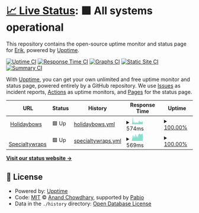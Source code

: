 # [📈 Live Status](https://HolidayES.github.io/upptime): <!--live status--> **🟩 All systems operational**

This repository contains the open-source uptime monitor and status page for [Erik](https://HolidayES.github.io/upptime), powered by [Upptime](https://github.com/upptime/upptime).

[![Uptime CI](https://github.com/HolidayES/upptime/workflows/Uptime%20CI/badge.svg)](https://github.com/HolidayES/upptime/actions?query=workflow%3A%22Uptime+CI%22)
[![Response Time CI](https://github.com/HolidayES/upptime/workflows/Response%20Time%20CI/badge.svg)](https://github.com/HolidayES/upptime/actions?query=workflow%3A%22Response+Time+CI%22)
[![Graphs CI](https://github.com/HolidayES/upptime/workflows/Graphs%20CI/badge.svg)](https://github.com/HolidayES/upptime/actions?query=workflow%3A%22Graphs+CI%22)
[![Static Site CI](https://github.com/HolidayES/upptime/workflows/Static%20Site%20CI/badge.svg)](https://github.com/HolidayES/upptime/actions?query=workflow%3A%22Static+Site+CI%22)
[![Summary CI](https://github.com/HolidayES/upptime/workflows/Summary%20CI/badge.svg)](https://github.com/HolidayES/upptime/actions?query=workflow%3A%22Summary+CI%22)

With [Upptime](https://upptime.js.org), you can get your own unlimited and free uptime monitor and status page, powered entirely by a GitHub repository. We use [Issues](https://github.com/HolidayES/upptime/issues) as incident reports, [Actions](https://github.com/HolidayES/upptime/actions) as uptime monitors, and [Pages](https://HolidayES.github.io/upptime) for the status page.

<!--start: status pages-->
<!-- This summary is generated by Upptime (https://github.com/upptime/upptime) -->
<!-- Do not edit this manually, your changes will be overwritten -->
<!-- prettier-ignore -->
| URL | Status | History | Response Time | Uptime |
| --- | ------ | ------- | ------------- | ------ |
| <img alt="" src="https://icons.duckduckgo.com/ip3/www.holidaybows.com.ico" height="13"> [Holidaybows](https://www.holidaybows.com) | 🟩 Up | [holidaybows.yml](https://github.com/HolidayES/upptime/commits/HEAD/history/holidaybows.yml) | <details><summary><img alt="Response time graph" src="./graphs/holidaybows/response-time-week.png" height="20"> 574ms</summary><br><a href="https://HolidayES.github.io/upptime/history/holidaybows"><img alt="Response time 320" src="https://img.shields.io/endpoint?url=https%3A%2F%2Fraw.githubusercontent.com%2FHolidayES%2Fupptime%2FHEAD%2Fapi%2Fholidaybows%2Fresponse-time.json"></a><br><a href="https://HolidayES.github.io/upptime/history/holidaybows"><img alt="24-hour response time 625" src="https://img.shields.io/endpoint?url=https%3A%2F%2Fraw.githubusercontent.com%2FHolidayES%2Fupptime%2FHEAD%2Fapi%2Fholidaybows%2Fresponse-time-day.json"></a><br><a href="https://HolidayES.github.io/upptime/history/holidaybows"><img alt="7-day response time 574" src="https://img.shields.io/endpoint?url=https%3A%2F%2Fraw.githubusercontent.com%2FHolidayES%2Fupptime%2FHEAD%2Fapi%2Fholidaybows%2Fresponse-time-week.json"></a><br><a href="https://HolidayES.github.io/upptime/history/holidaybows"><img alt="30-day response time 355" src="https://img.shields.io/endpoint?url=https%3A%2F%2Fraw.githubusercontent.com%2FHolidayES%2Fupptime%2FHEAD%2Fapi%2Fholidaybows%2Fresponse-time-month.json"></a><br><a href="https://HolidayES.github.io/upptime/history/holidaybows"><img alt="1-year response time 320" src="https://img.shields.io/endpoint?url=https%3A%2F%2Fraw.githubusercontent.com%2FHolidayES%2Fupptime%2FHEAD%2Fapi%2Fholidaybows%2Fresponse-time-year.json"></a></details> | <details><summary><a href="https://HolidayES.github.io/upptime/history/holidaybows">100.00%</a></summary><a href="https://HolidayES.github.io/upptime/history/holidaybows"><img alt="All-time uptime 99.90%" src="https://img.shields.io/endpoint?url=https%3A%2F%2Fraw.githubusercontent.com%2FHolidayES%2Fupptime%2FHEAD%2Fapi%2Fholidaybows%2Fuptime.json"></a><br><a href="https://HolidayES.github.io/upptime/history/holidaybows"><img alt="24-hour uptime 100.00%" src="https://img.shields.io/endpoint?url=https%3A%2F%2Fraw.githubusercontent.com%2FHolidayES%2Fupptime%2FHEAD%2Fapi%2Fholidaybows%2Fuptime-day.json"></a><br><a href="https://HolidayES.github.io/upptime/history/holidaybows"><img alt="7-day uptime 100.00%" src="https://img.shields.io/endpoint?url=https%3A%2F%2Fraw.githubusercontent.com%2FHolidayES%2Fupptime%2FHEAD%2Fapi%2Fholidaybows%2Fuptime-week.json"></a><br><a href="https://HolidayES.github.io/upptime/history/holidaybows"><img alt="30-day uptime 99.75%" src="https://img.shields.io/endpoint?url=https%3A%2F%2Fraw.githubusercontent.com%2FHolidayES%2Fupptime%2FHEAD%2Fapi%2Fholidaybows%2Fuptime-month.json"></a><br><a href="https://HolidayES.github.io/upptime/history/holidaybows"><img alt="1-year uptime 99.90%" src="https://img.shields.io/endpoint?url=https%3A%2F%2Fraw.githubusercontent.com%2FHolidayES%2Fupptime%2FHEAD%2Fapi%2Fholidaybows%2Fuptime-year.json"></a></details>
| <img alt="" src="https://icons.duckduckgo.com/ip3/www.specialtywraps.com.ico" height="13"> [Specialtywraps](https://www.specialtywraps.com) | 🟩 Up | [specialtywraps.yml](https://github.com/HolidayES/upptime/commits/HEAD/history/specialtywraps.yml) | <details><summary><img alt="Response time graph" src="./graphs/specialtywraps/response-time-week.png" height="20"> 569ms</summary><br><a href="https://HolidayES.github.io/upptime/history/specialtywraps"><img alt="Response time 553" src="https://img.shields.io/endpoint?url=https%3A%2F%2Fraw.githubusercontent.com%2FHolidayES%2Fupptime%2FHEAD%2Fapi%2Fspecialtywraps%2Fresponse-time.json"></a><br><a href="https://HolidayES.github.io/upptime/history/specialtywraps"><img alt="24-hour response time 681" src="https://img.shields.io/endpoint?url=https%3A%2F%2Fraw.githubusercontent.com%2FHolidayES%2Fupptime%2FHEAD%2Fapi%2Fspecialtywraps%2Fresponse-time-day.json"></a><br><a href="https://HolidayES.github.io/upptime/history/specialtywraps"><img alt="7-day response time 569" src="https://img.shields.io/endpoint?url=https%3A%2F%2Fraw.githubusercontent.com%2FHolidayES%2Fupptime%2FHEAD%2Fapi%2Fspecialtywraps%2Fresponse-time-week.json"></a><br><a href="https://HolidayES.github.io/upptime/history/specialtywraps"><img alt="30-day response time 501" src="https://img.shields.io/endpoint?url=https%3A%2F%2Fraw.githubusercontent.com%2FHolidayES%2Fupptime%2FHEAD%2Fapi%2Fspecialtywraps%2Fresponse-time-month.json"></a><br><a href="https://HolidayES.github.io/upptime/history/specialtywraps"><img alt="1-year response time 553" src="https://img.shields.io/endpoint?url=https%3A%2F%2Fraw.githubusercontent.com%2FHolidayES%2Fupptime%2FHEAD%2Fapi%2Fspecialtywraps%2Fresponse-time-year.json"></a></details> | <details><summary><a href="https://HolidayES.github.io/upptime/history/specialtywraps">100.00%</a></summary><a href="https://HolidayES.github.io/upptime/history/specialtywraps"><img alt="All-time uptime 99.98%" src="https://img.shields.io/endpoint?url=https%3A%2F%2Fraw.githubusercontent.com%2FHolidayES%2Fupptime%2FHEAD%2Fapi%2Fspecialtywraps%2Fuptime.json"></a><br><a href="https://HolidayES.github.io/upptime/history/specialtywraps"><img alt="24-hour uptime 100.00%" src="https://img.shields.io/endpoint?url=https%3A%2F%2Fraw.githubusercontent.com%2FHolidayES%2Fupptime%2FHEAD%2Fapi%2Fspecialtywraps%2Fuptime-day.json"></a><br><a href="https://HolidayES.github.io/upptime/history/specialtywraps"><img alt="7-day uptime 100.00%" src="https://img.shields.io/endpoint?url=https%3A%2F%2Fraw.githubusercontent.com%2FHolidayES%2Fupptime%2FHEAD%2Fapi%2Fspecialtywraps%2Fuptime-week.json"></a><br><a href="https://HolidayES.github.io/upptime/history/specialtywraps"><img alt="30-day uptime 99.94%" src="https://img.shields.io/endpoint?url=https%3A%2F%2Fraw.githubusercontent.com%2FHolidayES%2Fupptime%2FHEAD%2Fapi%2Fspecialtywraps%2Fuptime-month.json"></a><br><a href="https://HolidayES.github.io/upptime/history/specialtywraps"><img alt="1-year uptime 99.98%" src="https://img.shields.io/endpoint?url=https%3A%2F%2Fraw.githubusercontent.com%2FHolidayES%2Fupptime%2FHEAD%2Fapi%2Fspecialtywraps%2Fuptime-year.json"></a></details>

<!--end: status pages-->

[**Visit our status website →**](https://HolidayES.github.io/upptime)

## 📄 License

- Powered by: [Upptime](https://github.com/upptime/upptime)
- Code: [MIT](./LICENSE) © [Anand Chowdhary](https://anandchowdhary.com), supported by [Pabio](https://pabio.com)
- Data in the `./history` directory: [Open Database License](https://opendatacommons.org/licenses/odbl/1-0/)
